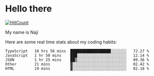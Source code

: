 # Hello there

[![HitCount](http://hits.dwyl.com/na-ji/na-ji.svg)](https://youtu.be/dQw4w9WgXcQ)

My name is Naji

Here are some real time stats about my coding habits:

<!--START_SECTION:waka-->
```text
TypeScript   10 hrs 56 mins  ██████████████████░░░░░░░   72.27 % 
JavaScript   1 hr 50 mins    ███░░░░░░░░░░░░░░░░░░░░░░   12.14 % 
JSON         1 hr 25 mins    ██▒░░░░░░░░░░░░░░░░░░░░░░   09.36 % 
Other        21 mins         ▓░░░░░░░░░░░░░░░░░░░░░░░░   02.42 % 
HTML         19 mins         ▓░░░░░░░░░░░░░░░░░░░░░░░░   02.18 % 
```
<!--END_SECTION:waka-->
